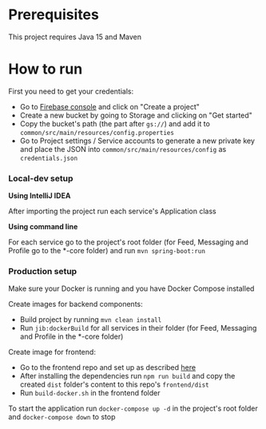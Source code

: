 # Prerequisites

This project requires Java 15 and Maven

# How to run

First you need to get your credentials:

- Go to [Firebase console](https://console.firebase.google.com/) and click on "Create a project"
- Create a new bucket by going to Storage and clicking on "Get started"
- Copy the bucket's path (the part after `gs://`) and add it to `common/src/main/resources/config.properties`
- Go to Project settings / Service accounts to generate a new private key and place the JSON into `common/src/main/resources/config` as `credentials.json`

### Local-dev setup

**Using IntelliJ IDEA** 

After importing the project run each service's Application class

**Using command line**

For each service go to the project's root folder (for Feed, Messaging and Profile go to the \*-core folder) and run `mvn spring-boot:run`

### Production setup

Make sure your Docker is running and you have Docker Compose installed

Create images for backend components:

- Build project by running `mvn clean install`
- Run `jib:dockerBuild` for all services in their folder (for Feed, Messaging and Profile in the \*-core folder)

Create image for frontend:

- Go to the frontend repo and set up as described [here](https://github.com/rhalm/we-frontend)
- After installing the dependencies run `npm run build` and copy the created `dist` folder's content to this repo's `frontend/dist`
- Run `build-docker.sh` in the frontend folder

To start the application run `docker-compose up -d` in the project's root folder
and `docker-compose down` to stop
